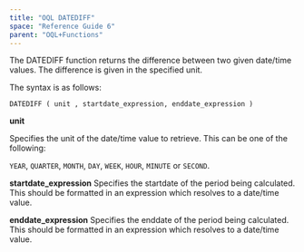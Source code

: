 ```yaml
---
title: "OQL DATEDIFF"
space: "Reference Guide 6"
parent: "OQL+Functions"
---
```



The DATEDIFF function returns the difference between two given date/time values. The difference is given in the specified unit.

The syntax is as follows:

```
DATEDIFF ( unit , startdate_expression, enddate_expression )
```

**unit**

Specifies the unit of the date/time value to retrieve. This can be one of the following:

`YEAR`, `QUARTER`, `MONTH`, `DAY`, `WEEK`, `HOUR`, `MINUTE` or `SECOND`.

**startdate_expression**
Specifies the startdate of the period being calculated. This should be formatted in an expression which resolves to a date/time value.

**enddate_expression**
Specifies the enddate of the period being calculated. This should be formatted in an expression which resolves to a date/time value.
